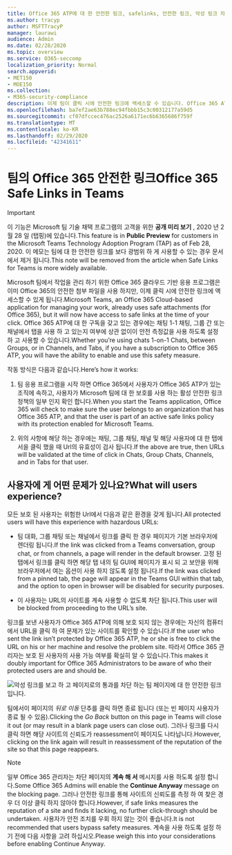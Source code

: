 ```yaml
---
title: Office 365 ATP에 대 한 안전한 링크, safelinks, 안전한 링크, 악성 링크 차단, office 365 ATP, 팀 세이프 링크, 사용자가 잘못 된 링크를 클릭 하지 못하도록 함, 악성 링크
ms.author: tracyp
author: MSFTTracyP
manager: laurawi
audience: Admin
ms.date: 02/28/2020
ms.topic: overview
ms.service: O365-seccomp
localization_priority: Normal
search.appverid:
- MET150
- MOE150
ms.collection:
- M365-security-compliance
description: 이제 팀이 클릭 시에 안전한 링크에 액세스할 수 있습니다. Office 365 ATP에 대 한 구독을 갖고 있는 경우에는 채팅 1-설정 채팅, 그룹 간 또는 채널에서 탭을 사용 하는 경우에 관계 없이이 보안 기능을 사용 하도록 설정 하 고 사용할 수 있습니다.
ms.openlocfilehash: ba7ef2ae63b788ec94fbbb15c3c00312177a59d5
ms.sourcegitcommit: cf07dfccec476ac2526a6171ec6b6365686f759f
ms.translationtype: MT
ms.contentlocale: ko-KR
ms.lasthandoff: 02/29/2020
ms.locfileid: "42341611"
---
```

<!--06/21/2019-->

# <a name="office-365-safe-links-in-teams"></a><span data-ttu-id="30531-104">팀의 Office 365 안전한 링크</span><span class="sxs-lookup"><span data-stu-id="30531-104">Office 365 Safe Links in Teams</span></span>

> [!IMPORTANT]
> <span data-ttu-id="30531-105">이 기능은 Microsoft 팀 기술 채택 프로그램의 고객을 위한 **공개 미리 보기** , 2020 년 2 월 28 일 (탭핑)에 있습니다.</span><span class="sxs-lookup"><span data-stu-id="30531-105">This feature is in **Public Preview** for customers in the Microsoft Teams Technology Adoption Program (TAP) as of Feb 28, 2020.</span></span> <span data-ttu-id="30531-106">이 메모는 팀에 대 한 안전한 링크를 보다 광범위 하 게 사용할 수 있는 경우 문서에서 제거 됩니다.</span><span class="sxs-lookup"><span data-stu-id="30531-106">This note will be removed from the article when Safe Links for Teams is more widely available.</span></span>

<span data-ttu-id="30531-107">Microsoft 팀에서 작업을 관리 하기 위한 Office 365 클라우드 기반 응용 프로그램은 이미 Office 365의 안전한 첨부 파일을 사용 하지만, 이제 클릭 시에 안전한 링크에 액세스할 수 있게 됩니다.</span><span class="sxs-lookup"><span data-stu-id="30531-107">Microsoft Teams, an Office 365 Cloud-based application for managing your work, already uses safe attachments (for Office 365), but it will now have access to safe links at the time of your click.</span></span> <span data-ttu-id="30531-108">Office 365 ATP에 대 한 구독을 갖고 있는 경우에는 채팅 1-1 채팅, 그룹 간 또는 채널에서 탭을 사용 하 고 있는지 여부에 상관 없이이 안전 측정값을 사용 하도록 설정 하 고 사용할 수 있습니다.</span><span class="sxs-lookup"><span data-stu-id="30531-108">Whether you’re using chats 1-on-1 Chats, between Groups, or in Channels, and Tabs, if you have a subscription to Office 365 ATP, you will have the ability to enable and use this safety measure.</span></span>

<span data-ttu-id="30531-109">작동 방식은 다음과 같습니다.</span><span class="sxs-lookup"><span data-stu-id="30531-109">Here’s how it works:</span></span> 

1. <span data-ttu-id="30531-110">팀 응용 프로그램을 시작 하면 Office 365에서 사용자가 Office 365 ATP가 있는 조직에 속하고, 사용자가 Microsoft 팀에 대 한 보호를 사용 하는 활성 안전한 링크 정책의 일부 인지 확인 합니다.</span><span class="sxs-lookup"><span data-stu-id="30531-110">When you start the Teams application, Office 365 will check to make sure the user belongs to an organization that has Office 365 ATP, and that the user is part of an active safe links policy with its protection enabled for Microsoft Teams.</span></span>

2. <span data-ttu-id="30531-111">위의 사항에 해당 하는 경우에는 채팅, 그룹 채팅, 채널 및 해당 사용자에 대 한 탭에서을 클릭 했을 때 Url의 유효성이 검사 됩니다.</span><span class="sxs-lookup"><span data-stu-id="30531-111">If the above are true, then URLs will be validated at the time of click in Chats, Group Chats, Channels, and in Tabs for that user.</span></span>
 
## <a name="what-will-users-experience"></a><span data-ttu-id="30531-112">사용자에 게 어떤 문제가 있나요?</span><span class="sxs-lookup"><span data-stu-id="30531-112">What will users experience?</span></span> 

<span data-ttu-id="30531-113">모든 보호 된 사용자는 위험한 Url에서 다음과 같은 환경을 갖게 됩니다.</span><span class="sxs-lookup"><span data-stu-id="30531-113">All protected users will have this experience with hazardous URLs:</span></span> 

- <span data-ttu-id="30531-114">팀 대화, 그룹 채팅 또는 채널에서 링크를 클릭 한 경우 페이지가 기본 브라우저에 렌더링 됩니다.</span><span class="sxs-lookup"><span data-stu-id="30531-114">If the link was clicked from a Teams conversation, group chat, or from channels, a page will render in the default browser.</span></span> <span data-ttu-id="30531-115">고정 된 탭에서 링크를 클릭 하면 해당 탭 내의 팀 GUI에 페이지가 표시 되 고 보안을 위해 브라우저에서 여는 옵션이 사용 하지 않도록 설정 됩니다.</span><span class="sxs-lookup"><span data-stu-id="30531-115">If the link was clicked from a pinned tab, the page will appear in the Teams GUI within that tab, and the option to open in browser will be disabled for security purposes.</span></span>

- <span data-ttu-id="30531-116">이 사용자는 URL의 사이트를 계속 사용할 수 없도록 차단 됩니다.</span><span class="sxs-lookup"><span data-stu-id="30531-116">This user will be blocked from proceeding to the URL’s site.</span></span>

<span data-ttu-id="30531-117">링크를 보낸 사용자가 Office 365 ATP에 의해 보호 되지 않는 경우에는 자신의 컴퓨터에서 URL을 클릭 하 여 문제가 있는 사이트를 확인할 수 있습니다.</span><span class="sxs-lookup"><span data-stu-id="30531-117">If the user who sent the link isn’t protected by Office 365 ATP, he or she is free to click the URL on his or her machine and resolve the problem site.</span></span> <span data-ttu-id="30531-118">따라서 Office 365 관리자는 보호 된 사용자의 사용 가능 여부를 확실히 알 수 있습니다.</span><span class="sxs-lookup"><span data-stu-id="30531-118">This makes it doubly important for Office 365 Administrators to be aware of who their protected users are and should be.</span></span>

![악성 링크를 보고 하 고 페이지로의 통과를 차단 하는 팀 페이지에 대 한 안전한 링크입니다.](/microsoft-365/media/TP_SafelinksForTeams_Malicious.png)

<span data-ttu-id="30531-120">팀에서이 페이지의 *뒤로 이동* 단추를 클릭 하면 종료 됩니다 (또는 빈 페이지 사용자가 종료 될 수 있음).</span><span class="sxs-lookup"><span data-stu-id="30531-120">Clicking the *Go Back* button on this page in Teams will close it out (or may result in a blank page users  can close out).</span></span> <span data-ttu-id="30531-121">그러나 링크를 다시 클릭 하면 해당 사이트의 신뢰도가 reassessment이 페이지도 나타납니다.</span><span class="sxs-lookup"><span data-stu-id="30531-121">However, clicking on the link again will result in reassessment of the reputation of the site so that this page reappears.</span></span>

> [!NOTE]
><span data-ttu-id="30531-122">일부 Office 365 관리자는 차단 페이지의 **계속 해 서** 메시지를 사용 하도록 설정 합니다.</span><span class="sxs-lookup"><span data-stu-id="30531-122">Some Office 365 Admins will enable the **Continue Anyway** message on the blocking page.</span></span> <span data-ttu-id="30531-123">그러나 안전한 링크를 통해 사이트의 신뢰도를 측정 하 여 찾은 경우 더 이상 클릭 하지 않아야 합니다.</span><span class="sxs-lookup"><span data-stu-id="30531-123">However, if safe links measures the reputation of a site and finds it lacking, no further click-through should be undertaken.</span></span> <span data-ttu-id="30531-124">사용자가 안전 조치를 우회 하지 않는 것이 좋습니다.</span><span class="sxs-lookup"><span data-stu-id="30531-124">It is not recommended that users bypass safety measures.</span></span> <span data-ttu-id="30531-125">계속을 사용 하도록 설정 하기 전에 다음 사항을 고려 하십시오.</span><span class="sxs-lookup"><span data-stu-id="30531-125">Please weigh this into your considerations before enabling Continue Anyway.</span></span> 


